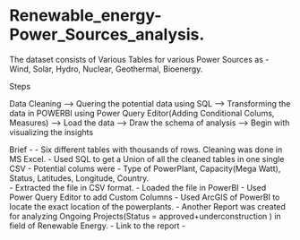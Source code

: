 # Renewable_energy-Power_Sources_analysis.

The dataset consists of Various Tables for various Power Sources as - Wind, Solar, Hydro, Nuclear, Geothermal, Bioenergy. 

Steps

Data Cleaning --> Quering the potential data using SQL --> Transforming the data in POWERBI using Power Query Editor(Adding Conditional Colums, Measures) --> Load the data --> Draw the schema of analysis --> Begin with visualizing the insights

Brief -
        - Six different tables with thousands of rows. Cleaning was done in MS Excel. 
        - Used SQL to get a Union of all the cleaned tables in one single CSV
                - Potential colums were - Type of PowerPlant, Capacity(Mega Watt), Status, Latitudes, Longitude, Country.  
        - Extracted the file in CSV format.
        - Loaded the file in PowerBI
        - Used Power Query Editor to add Custom Columns
        - Used ArcGIS of PowerBI to locate the exact location of the powerplants.
        - Another Report was created for analyzing Ongoing Projects(Status = approved+underconstruction ) in field of Renewable Energy.
        - Link to the report - 
